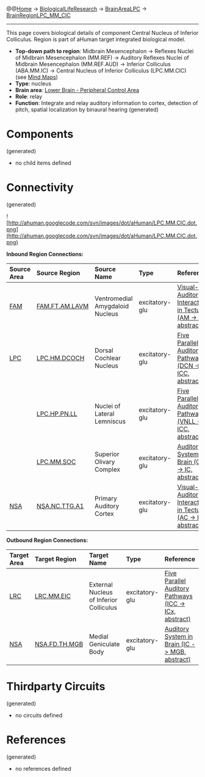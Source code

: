 @@[Home](Home.md) -> [BiologicalLifeResearch](BiologicalLifeResearch.md) -> [BrainAreaLPC](BrainAreaLPC.md) -> [BrainRegionLPC\_MM\_CIC](BrainRegionLPC_MM_CIC.md)

---


This page covers biological details of component Central Nucleus of Inferior Colliculus.
Region is part of aHuman target integrated biological model.

  * **Top-down path to region**: Midbrain Mesencephalon -> Reflexes Nuclei of Midbrain Mesencephalon (MM.REF) -> Auditory Reflexes Nuclei of Midbrain Mesencephalon (MM.REF.AUD) -> Inferior Colliculus (ABA.MM.IC) -> Central Nucleus of Inferior Colliculus (LPC.MM.CIC) (see [Mind Maps](OverallMindMaps.md))
  * **Type**: nucleus
  * **Brain area**: [Lower Brain - Peripheral Control Area](BrainAreaLPC.md)
  * **Role**: relay
  * **Function**: Integrate and relay auditory information to cortex, detection of pitch, spatial localization by binaural hearing
(generated)
# Components #
(generated)


  * no child items defined

# Connectivity #
(generated)


![http://ahuman.googlecode.com/svn/images/dot/aHuman/LPC.MM.CIC.dot.png](http://ahuman.googlecode.com/svn/images/dot/aHuman/LPC.MM.CIC.dot.png)

**Inbound Region Connections:**

| **Source Area** | **Source Region** | **Source Name** | **Type** | **Reference** |
|:----------------|:------------------|:----------------|:---------|:--------------|
| [FAM](BrainAreaFAM.md) | [FAM.FT.AM.LAVM](BrainRegionFAM_FT_AM_LAVM.md) | Ventromedial Amygdaloid Nucleus | excitatory-glu | [Visual-Auditory Interactions in Tectum (AM -> IC, abstract)](http://f1000research.com/articles/2-20/v1) |
| [LPC](BrainAreaLPC.md) | [LPC.HM.DCOCH](BrainRegionLPC_HM_DCOCH.md) | Dorsal Cochlear Nucleus | excitatory-glu | [Five Parallel Auditory Pathways (DCN -> ICC, abstract)](http://lifeboat.com/ex/law.of.accelerating.returns) |
|                 | [LPC.HP.PN.LL](BrainRegionLPC_HP_PN_LL.md) | Nuclei of Lateral Lemniscus | excitatory-glu | [Five Parallel Auditory Pathways (VNLL -> ICC, abstract)](http://lifeboat.com/ex/law.of.accelerating.returns) |
|                 | [LPC.MM.SOC](BrainRegionLPC_MM_SOC.md) | Superior Olivary Complex | excitatory-glu | [Auditory System in Brain (Olive -> IC, abstract)](http://www.benbest.com/science/anatmind/anatmd6.html) |
| [NSA](BrainAreaNSA.md) | [NSA.NC.TTG.A1](BrainRegionNSA_NC_TTG_A1.md) | Primary Auditory Cortex | excitatory-glu | [Visual-Auditory Interactions in Tectum (AC -> IC, abstract)](http://f1000research.com/articles/2-20/v1) |

**Outbound Region Connections:**

| **Target Area** | **Target Region** | **Target Name** | **Type** | **Reference** |
|:----------------|:------------------|:----------------|:---------|:--------------|
| [LRC](BrainAreaLRC.md) | [LRC.MM.EIC](BrainRegionLRC_MM_EIC.md) | External Nucleus of Inferior Colliculus | excitatory-glu | [Five Parallel Auditory Pathways (ICC -> ICx, abstract)](http://lifeboat.com/ex/law.of.accelerating.returns) |
| [NSA](BrainAreaNSA.md) | [NSA.FD.TH.MGB](BrainRegionNSA_FD_TH_MGB.md) | Medial Geniculate Body | excitatory-glu | [Auditory System in Brain (IC -> MGB, abstract)](http://www.benbest.com/science/anatmind/anatmd6.html) |

# Thirdparty Circuits #
(generated)

  * no circuits defined

# References #
(generated)

  * no references defined
